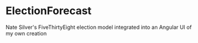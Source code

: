 # ElectionForecast
Nate Silver's FiveThirtyEight election model integrated into an Angular UI of my own creation
